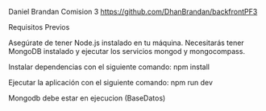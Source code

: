 Daniel Brandan Comision 3
https://github.com/DhanBrandan/backfrontPF3

Requisitos Previos

Asegúrate de tener Node.js instalado en tu máquina.
Necesitarás tener MongoDB instalado y ejecutar los servicios mongod y mongocompass.

Instalar dependencias con el siguiente comando:
npm install

Ejecutar la aplicación con el siguiente comando:
npm run dev

Mongodb debe estar en ejecucion (BaseDatos)